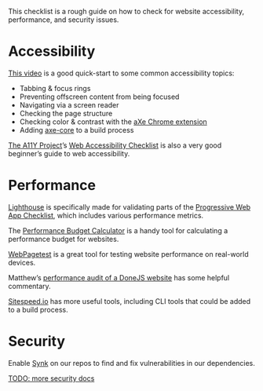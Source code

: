 This checklist is a rough guide on how to check for website accessibility, performance, and security issues.

# Accessibility

[This video](https://www.youtube.com/watch?v=cOmehxAU_4s) is a good quick-start to some common accessibility topics:

- Tabbing & focus rings
- Preventing offscreen content from being focused
- Navigating via a screen reader
- Checking the page structure
- Checking color & contrast with the [aXe Chrome extension](https://www.deque.com/products/axe/)
- Adding [axe-core](https://github.com/dequelabs/axe-core) to a build process

[The A11Y Project](http://a11yproject.com/)’s [Web Accessibility Checklist](http://a11yproject.com/checklist.html) is also a very good beginner’s guide to web accessibility.

# Performance

[Lighthouse](https://developers.google.com/web/tools/lighthouse/) is specifically made for validating parts of the [Progressive Web App Checklist](https://developers.google.com/web/progressive-web-apps/checklist), which includes various performance metrics.

The [Performance Budget Calculator](http://www.performancebudget.io/) is a handy tool for calculating a performance budget for websites.

[WebPagetest](https://www.webpagetest.org/easy) is a great tool for testing website performance on real-world devices.

Matthew’s [performance audit of a DoneJS website](https://github.com/stealjs/stealjs/issues/20) has some helpful commentary.

[Sitespeed.io](https://www.sitespeed.io/) has more useful tools, including CLI tools that could be added to a build process.

# Security

Enable [Synk](https://snyk.io/) on our repos to find and fix vulnerabilities in our dependencies.

[TODO: more security docs](https://github.com/donejs/developer-relations/issues/13#issuecomment-295915916)
